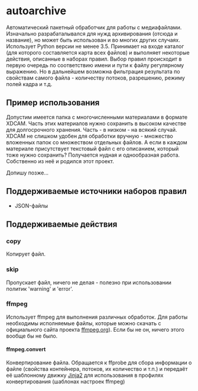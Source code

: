# autoarchive
Автоматический пакетный обработчик для работы с медиафайлами. Изначально разрабаталывался для нужд архивирования (отсюда
и название), но может быть использован и во многих других случаях. Использует Python версии не менее 3.5. Принимает
на входе каталог (для которого составляется карта всех файлов) и выполняет некоторые действия, описанные в наборах
правил. Выбор правил происходит в первую очередь по соответствию имени и пути к файлу регулярному выражению. Но
в дальнейшем возможна фильтрация результата по свойствам самого файла - количеству потоков, разрешению, режиму полей
кадра и т.д.

## Пример использования
Допустим имеется папка с многочисленными материалами в формате XDCAM. Часть этих материалов нужно сохранить в высоком
качестве для долгосрочного хранения. Часть - в низком - на всякий случай. XDCAM не слишком удобен для обработки
вручную - множество вложенных папок со множеством отдельных файлов. А если в каждом материале присутствует текстовый
файл с его описанием, который тоже нужно сохранить? Получается нудная и однообразная работа. Собственно из неё и родился
этот проект.

Допишу позже...

## Поддерживаемые источники наборов правил
* JSON-файлы

## Поддерживаемые действия

### copy
Копирует файл.

### skip
Пропускает файл, ничего не делая - полезно при использовании политик 'warning' и 'error'.


### ffmpeg
Использует ffmpeg для выполнения различных обработок. Для работы необходимы исполняемые файлы, которые можно скачать
с официального сайта проекта [ffmpeg.org](https://ffmpeg.org)). Если бы не он, ничего этого вообще бы не было.

#### ffmpeg.convert
Конвертирование файла. Обращается к ffprobe для сбора информации о файле (свойства контейнера, потоков, их количество и
т.п.) и передаёт её шаблонному движку [Jinja2](http://jinja.pocoo.org/) для использования в профилях конвертирования
(шаблонах настроек ffmpeg)

